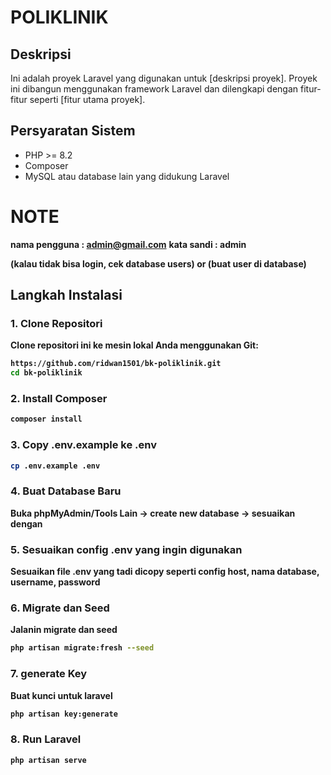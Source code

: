 # POLIKLINIK

## Deskripsi
Ini adalah proyek Laravel yang digunakan untuk [deskripsi proyek]. Proyek ini dibangun menggunakan framework Laravel dan dilengkapi dengan fitur-fitur seperti [fitur utama proyek].

## Persyaratan Sistem
- PHP >= 8.2
- Composer
- MySQL atau database lain yang didukung Laravel
  
## <h1>NOTE</h1>
<b>nama pengguna : admin@gmail.com</b>
<b>kata sandi : admin<b>

(kalau tidak bisa login, cek database users)
or
(buat user di database)

## Langkah Instalasi

### 1. Clone Repositori
Clone repositori ini ke mesin lokal Anda menggunakan Git:
```bash
https://github.com/ridwan1501/bk-poliklinik.git
cd bk-poliklinik
```

### 2. Install Composer
```bash
composer install
```

### 3. Copy .env.example ke .env
```bash
cp .env.example .env
```

### 4. Buat Database Baru
Buka phpMyAdmin/Tools Lain -> create new database -> sesuaikan dengan 


### 5. Sesuaikan config .env yang ingin digunakan
Sesuaikan file .env yang tadi dicopy seperti config host, nama database, username, password


### 6. Migrate dan Seed
Jalanin migrate dan seed
```bash
php artisan migrate:fresh --seed
```

### 7. generate Key
Buat kunci untuk laravel
```bash
php artisan key:generate
```

### 8. Run Laravel
```bash
php artisan serve
```

